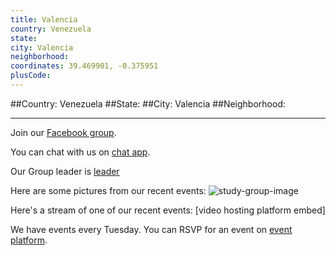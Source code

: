```yaml
---
title: Valencia
country: Venezuela
state: 
city: Valencia
neighborhood: 
coordinates: 39.469901, -0.375951
plusCode:
---
```


##Country: Venezuela
##State: 
##City: Valencia
##Neighborhood: 
*****
Join our [Facebook group](https://www.facebook.com/groups/free.code.camp.valencia.venezuela).

You can chat with us on [chat app]().

Our Group leader is [leader]()

Here are some pictures from our recent events:
![study-group-image]()

Here's a stream of one of our recent events:
[video hosting platform embed]

We have events every Tuesday. You can RSVP for an event on [event platform]().
